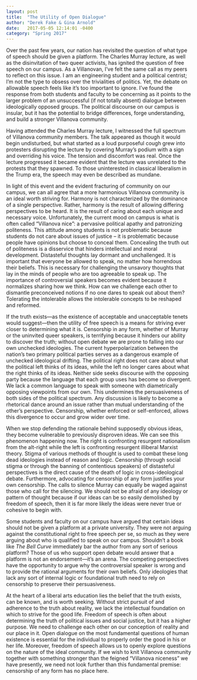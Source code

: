 ```yaml
---
layout: post
title:  "The Utility of Open Dialogue"
author: "Derek Fake & Gina Arnold"
date:   2017-05-05 12:14:01 -0400
category: "Spring 2017"
---
```

Over the past few years, our nation has revisited the question of what type of speech should be given a platform. The Charles Murray lecture, as well as the disinvitation of two queer activists, has ignited the question of free speech on our campus. As a Villanovan, I’ve felt the same call as my peers to reflect on this issue. I am an engineering student and a political centrist; I’m not the type to obsess over the trivialities of politics. Yet, the debate on allowable speech feels like it’s too important to ignore. I’ve found the response from both students and faculty to be concerning as it points to the larger problem of an unsuccessful (if not totally absent) dialogue between ideologically opposed groups. The political discourse on our campus is insular, but it has the potential to bridge differences, forge understanding, and build a stronger Villanova community.

 Having attended the Charles Murray lecture, I witnessed the full spectrum of Villanova community members.  The talk appeared as though it would begin undisturbed, but what started as a loud purposeful cough grew into protesters disrupting the lecture by covering Murray’s podium with a sign and overriding his voice.  The tension and discomfort was real.  Once the lecture progressed it became evident that the lecture was unrelated to the protests that they spawned.  To those uninterested in classical liberalism in the Trump era, the speech may even be described as mundane.

 In light of this event and the evident fracturing of community on our campus, we can all agree that a more harmonious Villanova community is an ideal worth striving for. Harmony is not characterized by the dominance of a single perspective. Rather, harmony is the result of allowing differing perspectives to be heard. It is the result of caring about each unique and necessary voice. Unfortunately, the current mood on campus is what is often called “Villanova nice”: a pervasive political apathy and patronizing politeness. This attitude among students is not problematic because students do not care about issues of justice – it is problematic because people have opinions but choose to conceal them. Concealing the truth out of politeness is a disservice that hinders intellectual and moral development. Distasteful thoughts lay dormant and unchallenged. It is important that everyone be allowed to speak, no matter how horrendous their beliefs. This is necessary for challenging the unsavory thoughts that lay in the minds of people who are too agreeable to speak up. The importance of controversial speakers becomes evident because it normalizes sharing how we think. How can we challenge each other to dismantle preconceived notions if no one dares to speak out about them? Tolerating the intolerable allows the intolerable concepts to be reshaped and reformed.  

 If the truth exists—as the existence of acceptable and unacceptable tenets would suggest—then the utility of free speech is a means for striving ever closer to determining what it is. Censorship in any form, whether of Murray or the uninvited queer speakers, is terrifying because it hinders our ability to discover the truth; without open debate we are prone to falling into our own unchecked ideologies. The current hyperpolarization between the nation’s two primary political parties serves as a dangerous example of unchecked ideological drifting. The political right does not care about what the political left thinks of its ideas, while the left no longer cares about what the right thinks of its ideas.  Neither side seeks discourse with the opposing party because the language that each group uses has become so divergent. We lack a common language to speak with someone with diametrically opposing viewpoints from our own. This undermines the persuasiveness of both sides of the political spectrum. Any discussion is likely to become a rhetorical dance around an issue rather than mutual understanding of the other’s perspective. Censorship, whether enforced or self-enforced, allows this divergence to occur and grow wider over time.

 When we stop defending the rationale behind supposedly obvious ideas, they become vulnerable to previously disproven ideas. We can see this phenomenon happening now. The right is confronting resurgent nationalism from the alt-right while the left is confronting resurgent illiberal Marxist theory. Stigma of various methods of thought is used to combat these long dead ideologies instead of reason and logic. Censorship (through social stigma or through the banning of contentious speakers) of distasteful perspectives is the direct cause of the death of logic in cross-ideological debate. Furthermore, advocating for censorship of any form justifies your own censorship. The calls to silence Murray can equally be waged against those who call for the silencing.  We should not be afraid of any ideology or pattern of thought because if our ideas can be so easily demolished by freedom of speech, then it is far more likely the ideas were never true or cohesive to begin with.

 Some students and faculty on our campus have argued that certain ideas should not be given a platform at a private university. They were not arguing against the constitutional right to free speech per se, so much as they were arguing about who is qualified to speak on our campus. Shouldn’t a book like _The Bell Curve_ immediately bar the author from any sort of serious platform? Those of us who support open debate would answer that a platform is not an endorsement—it’s an arena. The competing perspectives have the opportunity to argue why the controversial speaker is wrong and to provide the rational arguments for their own beliefs. Only ideologies that lack any sort of internal logic or foundational truth need to rely on censorship to preserve their persuasiveness.

 At the heart of a liberal arts education lies the belief that the truth exists, can be known, and is worth seeking. Without strict pursuit of and adherence to the truth about reality, we lack the intellectual foundation on which to strive for the good life. Freedom of speech is often about determining the truth of political issues and social justice, but it has a higher purpose. We need to challenge each other on our conception of reality and our place in it. Open dialogue on the most fundamental questions of human existence is essential for the individual to properly order the good in his or her life. Moreover, freedom of speech allows us to openly explore questions on the nature of the ideal community. If we wish to knit Villanova community together with something stronger than the feigned “Villanova niceness” we have presently, we need not look further than this fundamental premise: censorship of any form has no place here.
